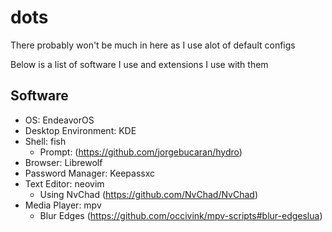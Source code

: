 # dots
There probably won't be much in here as I use alot of default configs

Below is a list of software I use and extensions I use with them

## Software
* OS: EndeavorOS
* Desktop Environment: KDE
* Shell: fish
    * Prompt: (https://github.com/jorgebucaran/hydro)
* Browser: Librewolf
* Password Manager: Keepassxc
* Text Editor: neovim
    * Using NvChad (https://github.com/NvChad/NvChad)
* Media Player: mpv
    * Blur Edges (https://github.com/occivink/mpv-scripts#blur-edgeslua)
